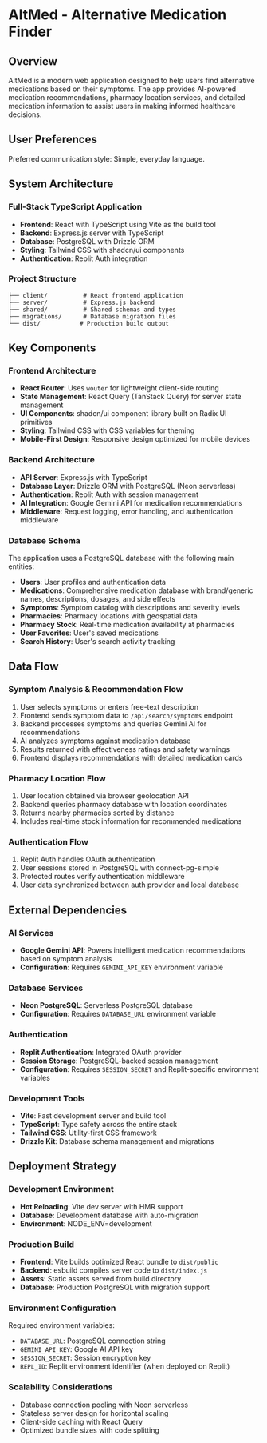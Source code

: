 # AltMed - Alternative Medication Finder

## Overview

AltMed is a modern web application designed to help users find alternative medications based on their symptoms. The app provides AI-powered medication recommendations, pharmacy location services, and detailed medication information to assist users in making informed healthcare decisions.

## User Preferences

Preferred communication style: Simple, everyday language.

## System Architecture

### Full-Stack TypeScript Application
- **Frontend**: React with TypeScript using Vite as the build tool
- **Backend**: Express.js server with TypeScript
- **Database**: PostgreSQL with Drizzle ORM
- **Styling**: Tailwind CSS with shadcn/ui components
- **Authentication**: Replit Auth integration

### Project Structure
```
├── client/          # React frontend application
├── server/          # Express.js backend
├── shared/          # Shared schemas and types
├── migrations/      # Database migration files
└── dist/           # Production build output
```

## Key Components

### Frontend Architecture
- **React Router**: Uses `wouter` for lightweight client-side routing
- **State Management**: React Query (TanStack Query) for server state management
- **UI Components**: shadcn/ui component library built on Radix UI primitives
- **Styling**: Tailwind CSS with CSS variables for theming
- **Mobile-First Design**: Responsive design optimized for mobile devices

### Backend Architecture
- **API Server**: Express.js with TypeScript
- **Database Layer**: Drizzle ORM with PostgreSQL (Neon serverless)
- **Authentication**: Replit Auth with session management
- **AI Integration**: Google Gemini API for medication recommendations
- **Middleware**: Request logging, error handling, and authentication middleware

### Database Schema
The application uses a PostgreSQL database with the following main entities:
- **Users**: User profiles and authentication data
- **Medications**: Comprehensive medication database with brand/generic names, descriptions, dosages, and side effects
- **Symptoms**: Symptom catalog with descriptions and severity levels
- **Pharmacies**: Pharmacy locations with geospatial data
- **Pharmacy Stock**: Real-time medication availability at pharmacies
- **User Favorites**: User's saved medications
- **Search History**: User's search activity tracking

## Data Flow

### Symptom Analysis & Recommendation Flow
1. User selects symptoms or enters free-text description
2. Frontend sends symptom data to `/api/search/symptoms` endpoint
3. Backend processes symptoms and queries Gemini AI for recommendations
4. AI analyzes symptoms against medication database
5. Results returned with effectiveness ratings and safety warnings
6. Frontend displays recommendations with detailed medication cards

### Pharmacy Location Flow
1. User location obtained via browser geolocation API
2. Backend queries pharmacy database with location coordinates
3. Returns nearby pharmacies sorted by distance
4. Includes real-time stock information for recommended medications

### Authentication Flow
1. Replit Auth handles OAuth authentication
2. User sessions stored in PostgreSQL with connect-pg-simple
3. Protected routes verify authentication middleware
4. User data synchronized between auth provider and local database

## External Dependencies

### AI Services
- **Google Gemini API**: Powers intelligent medication recommendations based on symptom analysis
- **Configuration**: Requires `GEMINI_API_KEY` environment variable

### Database Services
- **Neon PostgreSQL**: Serverless PostgreSQL database
- **Configuration**: Requires `DATABASE_URL` environment variable

### Authentication
- **Replit Authentication**: Integrated OAuth provider
- **Session Storage**: PostgreSQL-backed session management
- **Configuration**: Requires `SESSION_SECRET` and Replit-specific environment variables

### Development Tools
- **Vite**: Fast development server and build tool
- **TypeScript**: Type safety across the entire stack
- **Tailwind CSS**: Utility-first CSS framework
- **Drizzle Kit**: Database schema management and migrations

## Deployment Strategy

### Development Environment
- **Hot Reloading**: Vite dev server with HMR support
- **Database**: Development database with auto-migration
- **Environment**: NODE_ENV=development

### Production Build
- **Frontend**: Vite builds optimized React bundle to `dist/public`
- **Backend**: esbuild compiles server code to `dist/index.js`
- **Assets**: Static assets served from build directory
- **Database**: Production PostgreSQL with migration support

### Environment Configuration
Required environment variables:
- `DATABASE_URL`: PostgreSQL connection string
- `GEMINI_API_KEY`: Google AI API key
- `SESSION_SECRET`: Session encryption key
- `REPL_ID`: Replit environment identifier (when deployed on Replit)

### Scalability Considerations
- Database connection pooling with Neon serverless
- Stateless server design for horizontal scaling
- Client-side caching with React Query
- Optimized bundle sizes with code splitting